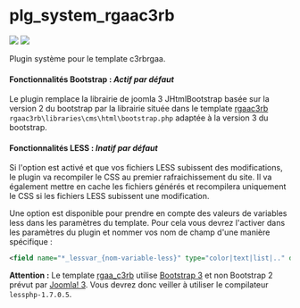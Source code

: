 # plg_system_rgaac3rb

![](https://img.shields.io/badge/License-MIT-blue.svg?style=flat-square)
![](https://img.shields.io/badge/Joomla!-3.x-blue.svg?style=flat-square)

Plugin système pour le template c3rbrgaa.

#### Fonctionnalités Bootstrap : *Actif par défaut*
Le plugin remplace la librairie de joomla 3 JHtmlBootstrap basée sur la version 2 du bootstrap par la librairie située dans le template [rgaac3rb](https://github.com/c3rb-org/template_RGAA_C3rb) `rgaac3rb\libraries\cms\html\bootstrap.php` adaptée à la version 3 du bootstrap.

#### Fonctionnalités LESS : *Inatif par défaut*
Si l'option est activé et que vos fichiers LESS subissent des modifications, le plugin va recompiler le CSS au premier rafraichissement du site.
Il va également mettre en cache les fichiers générés et recompilera uniquement le CSS si les fichiers LESS subissent une modification.

Une option est disponible pour prendre en compte des valeurs de variables less dans les paramètres du template. Pour cela vous devrez l'activer dans les paramètres du plugin et nommer vos nom de champ d'une manière spécifique :
```xml
<field name="*_lessvar_{nom-variable-less}" type="color|text|list|.." default="#000000" description="xxx" label="xxx" />
```

**Attention :** Le template [rgaa_c3rb](https://github.com/c3rb-org/template_RGAA_C3rb) utilise [Bootstrap 3](https://github.com/twbs/bootstrap) et non Bootstrap 2 prévut par [Joomla! 3](https://github.com/joomla/joomla-cms/). Vous devrez donc veiller à utiliser le compilateur `lessphp-1.7.0.5`.
